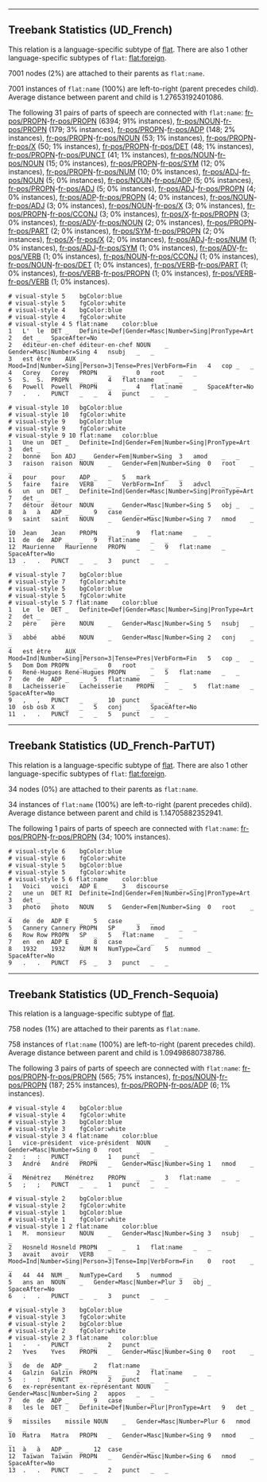 

--------------------------------------------------------------------------------

## Treebank Statistics (UD_French)

This relation is a language-specific subtype of [flat]().
There are also 1 other language-specific subtypes of `flat`: [flat:foreign]().

7001 nodes (2%) are attached to their parents as `flat:name`.

7001 instances of `flat:name` (100%) are left-to-right (parent precedes child).
Average distance between parent and child is 1.27653192401086.

The following 31 pairs of parts of speech are connected with `flat:name`: [fr-pos/PROPN]()-[fr-pos/PROPN]() (6394; 91% instances), [fr-pos/NOUN]()-[fr-pos/PROPN]() (179; 3% instances), [fr-pos/PROPN]()-[fr-pos/ADP]() (148; 2% instances), [fr-pos/PROPN]()-[fr-pos/NOUN]() (53; 1% instances), [fr-pos/PROPN]()-[fr-pos/X]() (50; 1% instances), [fr-pos/PROPN]()-[fr-pos/DET]() (48; 1% instances), [fr-pos/PROPN]()-[fr-pos/PUNCT]() (41; 1% instances), [fr-pos/NOUN]()-[fr-pos/NOUN]() (15; 0% instances), [fr-pos/PROPN]()-[fr-pos/SYM]() (12; 0% instances), [fr-pos/PROPN]()-[fr-pos/NUM]() (10; 0% instances), [fr-pos/ADJ]()-[fr-pos/NOUN]() (5; 0% instances), [fr-pos/NOUN]()-[fr-pos/ADP]() (5; 0% instances), [fr-pos/PROPN]()-[fr-pos/ADJ]() (5; 0% instances), [fr-pos/ADJ]()-[fr-pos/PROPN]() (4; 0% instances), [fr-pos/ADP]()-[fr-pos/PROPN]() (4; 0% instances), [fr-pos/NOUN]()-[fr-pos/ADJ]() (3; 0% instances), [fr-pos/NOUN]()-[fr-pos/X]() (3; 0% instances), [fr-pos/PROPN]()-[fr-pos/CCONJ]() (3; 0% instances), [fr-pos/X]()-[fr-pos/PROPN]() (3; 0% instances), [fr-pos/ADV]()-[fr-pos/NOUN]() (2; 0% instances), [fr-pos/PROPN]()-[fr-pos/PART]() (2; 0% instances), [fr-pos/SYM]()-[fr-pos/PROPN]() (2; 0% instances), [fr-pos/X]()-[fr-pos/X]() (2; 0% instances), [fr-pos/ADJ]()-[fr-pos/NUM]() (1; 0% instances), [fr-pos/ADJ]()-[fr-pos/SYM]() (1; 0% instances), [fr-pos/ADV]()-[fr-pos/VERB]() (1; 0% instances), [fr-pos/NOUN]()-[fr-pos/CCONJ]() (1; 0% instances), [fr-pos/NOUN]()-[fr-pos/DET]() (1; 0% instances), [fr-pos/VERB]()-[fr-pos/PART]() (1; 0% instances), [fr-pos/VERB]()-[fr-pos/PROPN]() (1; 0% instances), [fr-pos/VERB]()-[fr-pos/VERB]() (1; 0% instances).


~~~ conllu
# visual-style 5	bgColor:blue
# visual-style 5	fgColor:white
# visual-style 4	bgColor:blue
# visual-style 4	fgColor:white
# visual-style 4 5 flat:name	color:blue
1	L'	le	DET	_	Definite=Def|Gender=Masc|Number=Sing|PronType=Art	2	det	_	SpaceAfter=No
2	éditeur-en-chef	éditeur-en-chef	NOUN	_	Gender=Masc|Number=Sing	4	nsubj	_	_
3	est	être	AUX	_	Mood=Ind|Number=Sing|Person=3|Tense=Pres|VerbForm=Fin	4	cop	_	_
4	Corey	Corey	PROPN	_	_	0	root	_	_
5	S.	S.	PROPN	_	_	4	flat:name	_	_
6	Powell	Powell	PROPN	_	_	4	flat:name	_	SpaceAfter=No
7	.	.	PUNCT	_	_	4	punct	_	_

~~~


~~~ conllu
# visual-style 10	bgColor:blue
# visual-style 10	fgColor:white
# visual-style 9	bgColor:blue
# visual-style 9	fgColor:white
# visual-style 9 10 flat:name	color:blue
1	Une	un	DET	_	Definite=Ind|Gender=Fem|Number=Sing|PronType=Art	3	det	_	_
2	bonne	bon	ADJ	_	Gender=Fem|Number=Sing	3	amod	_	_
3	raison	raison	NOUN	_	Gender=Fem|Number=Sing	0	root	_	_
4	pour	pour	ADP	_	_	5	mark	_	_
5	faire	faire	VERB	_	VerbForm=Inf	3	advcl	_	_
6	un	un	DET	_	Definite=Ind|Gender=Masc|Number=Sing|PronType=Art	7	det	_	_
7	détour	détour	NOUN	_	Gender=Masc|Number=Sing	5	obj	_	_
8	à	à	ADP	_	_	9	case	_	_
9	saint	saint	NOUN	_	Gender=Masc|Number=Sing	7	nmod	_	_
10	Jean	Jean	PROPN	_	_	9	flat:name	_	_
11	de	de	ADP	_	_	9	flat:name	_	_
12	Maurienne	Maurienne	PROPN	_	_	9	flat:name	_	SpaceAfter=No
13	.	.	PUNCT	_	_	3	punct	_	_

~~~


~~~ conllu
# visual-style 7	bgColor:blue
# visual-style 7	fgColor:white
# visual-style 5	bgColor:blue
# visual-style 5	fgColor:white
# visual-style 5 7 flat:name	color:blue
1	Le	le	DET	_	Definite=Def|Gender=Masc|Number=Sing|PronType=Art	2	det	_	_
2	père	père	NOUN	_	Gender=Masc|Number=Sing	5	nsubj	_	_
3	abbé	abbé	NOUN	_	Gender=Masc|Number=Sing	2	conj	_	_
4	est	être	AUX	_	Mood=Ind|Number=Sing|Person=3|Tense=Pres|VerbForm=Fin	5	cop	_	_
5	Dom	Dom	PROPN	_	_	0	root	_	_
6	René-Hugues	René-Hugues	PROPN	_	_	5	flat:name	_	_
7	de	de	ADP	_	_	5	flat:name	_	_
8	Lacheisserie	Lacheisserie	PROPN	_	_	5	flat:name	_	SpaceAfter=No
9	,	,	PUNCT	_	_	10	punct	_	_
10	osb	osb	X	_	_	5	conj	_	SpaceAfter=No
11	.	.	PUNCT	_	_	5	punct	_	_

~~~




--------------------------------------------------------------------------------

## Treebank Statistics (UD_French-ParTUT)

This relation is a language-specific subtype of [flat]().
There are also 1 other language-specific subtypes of `flat`: [flat:foreign]().

34 nodes (0%) are attached to their parents as `flat:name`.

34 instances of `flat:name` (100%) are left-to-right (parent precedes child).
Average distance between parent and child is 1.14705882352941.

The following 1 pairs of parts of speech are connected with `flat:name`: [fr-pos/PROPN]()-[fr-pos/PROPN]() (34; 100% instances).


~~~ conllu
# visual-style 6	bgColor:blue
# visual-style 6	fgColor:white
# visual-style 5	bgColor:blue
# visual-style 5	fgColor:white
# visual-style 5 6 flat:name	color:blue
1	Voici	voici	ADP	E	_	3	discourse	_	_
2	une	un	DET	RI	Definite=Ind|Gender=Fem|Number=Sing|PronType=Art	3	det	_	_
3	photo	photo	NOUN	S	Gender=Fem|Number=Sing	0	root	_	_
4	de	de	ADP	E	_	5	case	_	_
5	Cannery	Cannery	PROPN	SP	_	3	nmod	_	_
6	Row	Row	PROPN	SP	_	5	flat:name	_	_
7	en	en	ADP	E	_	8	case	_	_
8	1932	1932	NUM	N	NumType=Card	5	nummod	_	SpaceAfter=No
9	.	.	PUNCT	FS	_	3	punct	_	_

~~~




--------------------------------------------------------------------------------

## Treebank Statistics (UD_French-Sequoia)

This relation is a language-specific subtype of [flat]().

758 nodes (1%) are attached to their parents as `flat:name`.

758 instances of `flat:name` (100%) are left-to-right (parent precedes child).
Average distance between parent and child is 1.09498680738786.

The following 3 pairs of parts of speech are connected with `flat:name`: [fr-pos/PROPN]()-[fr-pos/PROPN]() (565; 75% instances), [fr-pos/NOUN]()-[fr-pos/PROPN]() (187; 25% instances), [fr-pos/PROPN]()-[fr-pos/ADP]() (6; 1% instances).


~~~ conllu
# visual-style 4	bgColor:blue
# visual-style 4	fgColor:white
# visual-style 3	bgColor:blue
# visual-style 3	fgColor:white
# visual-style 3 4 flat:name	color:blue
1	vice-président	vice-président	NOUN	_	Gender=Masc|Number=Sing	0	root	_	_
2	:	:	PUNCT	_	_	1	punct	_	_
3	André	André	PROPN	_	Gender=Masc|Number=Sing	1	nmod	_	_
4	Ménétrez	Ménétrez	PROPN	_	_	3	flat:name	_	_
5	;	;	PUNCT	_	_	1	punct	_	_

~~~


~~~ conllu
# visual-style 2	bgColor:blue
# visual-style 2	fgColor:white
# visual-style 1	bgColor:blue
# visual-style 1	fgColor:white
# visual-style 1 2 flat:name	color:blue
1	M.	monsieur	NOUN	_	Gender=Masc|Number=Sing	3	nsubj	_	_
2	Hosneld	Hosneld	PROPN	_	_	1	flat:name	_	_
3	avait	avoir	VERB	_	Mood=Ind|Number=Sing|Person=3|Tense=Imp|VerbForm=Fin	0	root	_	_
4	44	44	NUM	_	NumType=Card	5	nummod	_	_
5	ans	an	NOUN	_	Gender=Masc|Number=Plur	3	obj	_	SpaceAfter=No
6	.	.	PUNCT	_	_	3	punct	_	_

~~~


~~~ conllu
# visual-style 3	bgColor:blue
# visual-style 3	fgColor:white
# visual-style 2	bgColor:blue
# visual-style 2	fgColor:white
# visual-style 2 3 flat:name	color:blue
1	-	-	PUNCT	_	_	2	punct	_	_
2	Yves	Yves	PROPN	_	Gender=Masc|Number=Sing	0	root	_	_
3	de	de	ADP	_	_	2	flat:name	_	_
4	Galzin	Galzin	PROPN	_	_	2	flat:name	_	_
5	:	:	PUNCT	_	_	2	punct	_	_
6	ex-représentant	ex-représentant	NOUN	_	Gender=Masc|Number=Sing	2	appos	_	_
7	de	de	ADP	_	_	9	case	_	_
8	les	le	DET	_	Definite=Def|Number=Plur|PronType=Art	9	det	_	_
9	missiles	missile	NOUN	_	Gender=Masc|Number=Plur	6	nmod	_	_
10	Matra	Matra	PROPN	_	Gender=Masc|Number=Sing	9	nmod	_	_
11	à	à	ADP	_	_	12	case	_	_
12	Taïwan	Taïwan	PROPN	_	Gender=Masc|Number=Sing	6	nmod	_	SpaceAfter=No
13	.	.	PUNCT	_	_	2	punct	_	_

~~~


